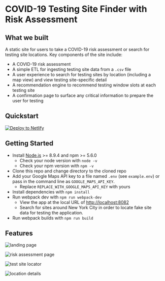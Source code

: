 # COVID-19 Testing Site Finder with Risk Assessment

## What we built
A static site for users to take a COVID-19 risk assessment or search for testing site locations. 
Key components of the site include:
- A COVID-19 risk assessment
- A simple ETL for ingesting testing site data from a `.csv` file
- A user experience to search for testing sites by location (including a map view) and view testing site-specific detail 
- A recommendation engine to recommend testing window slots at each testing site
- A confirmation page to surface any critical information to prepare the user for testing


## Quickstart

[![Deploy to Netlify](https://www.netlify.com/img/deploy/button.svg)](https://app.netlify.com/start/deploy?repository=https://github.com/iainnash/covid19-testing)

## Getting Started

* Install [Node.js](https://nodejs.org/en/) >= 8.9.4 and npm >= 5.6.0
    * Check your node version with `node -v`
    * Check your npm version with `npm -v`
* Clone this repo and change directory to the cloned repo
* Add your Google Maps API key to a file named `.env` (see `example.env`) or pass in the command line as `GOOGLE_MAPS_API_KEY`.
    * Replace `REPLACE_WITH_GOOGLE_MAPS_API_KEY` with yours
* Install dependencies with `npm install`
* Run webpack dev with `npm run webpack-dev`
    * View the app at the local URL of [http://localhost:8082](http://localhost:8082)
    * Search for sites around New York City in order to locate fake site data for testing the application.
* Run webpack builds with `npm run build`

## Features

![landing page](LandingPage.png)

![risk assessment page](RiskAssessment.png)

![test site locator](TestSiteLocator.png)

![location details](AppointmentDetails.png)

